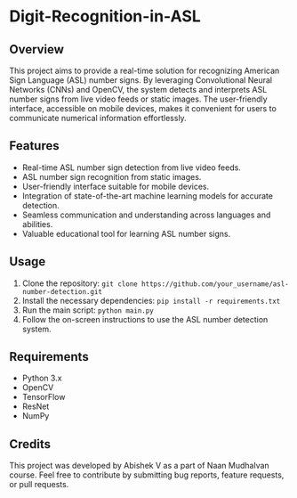 # Digit-Recognition-in-ASL

## Overview
This project aims to provide a real-time solution for recognizing American Sign Language (ASL) number signs. By leveraging Convolutional Neural Networks (CNNs) and OpenCV, the system detects and interprets ASL number signs from live video feeds or static images. The user-friendly interface, accessible on mobile devices, makes it convenient for users to communicate numerical information effortlessly.

## Features
- Real-time ASL number sign detection from live video feeds.
- ASL number sign recognition from static images.
- User-friendly interface suitable for mobile devices.
- Integration of state-of-the-art machine learning models for accurate detection.
- Seamless communication and understanding across languages and abilities.
- Valuable educational tool for learning ASL number signs.

## Usage
1. Clone the repository: `git clone https://github.com/your_username/asl-number-detection.git`
2. Install the necessary dependencies: `pip install -r requirements.txt`
3. Run the main script: `python main.py`
4. Follow the on-screen instructions to use the ASL number detection system.

## Requirements
- Python 3.x
- OpenCV
- TensorFlow
- ResNet
- NumPy

## Credits
This project was developed by Abishek V as a part of Naan Mudhalvan course. Feel free to contribute by submitting bug reports, feature requests, or pull requests.
